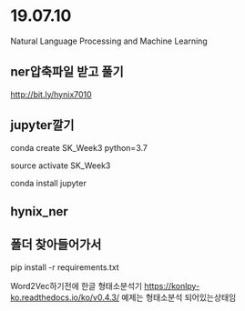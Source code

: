 # 19.07.10
Natural Language Processing and Machine Learning


## ner압축파일 받고 풀기
http://bit.ly/hynix7010

## jupyter깔기
conda create SK_Week3 python=3.7

source activate SK_Week3

conda install jupyter

## hynix_ner
## 폴더 찾아들어가서
pip install  -r requirements.txt


Word2Vec하기전에
한글 형태소분석기
https://konlpy-ko.readthedocs.io/ko/v0.4.3/
예제는 형태소분석 되어있는상태임
